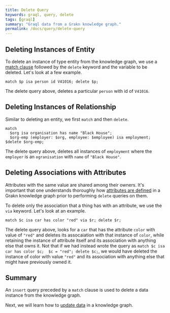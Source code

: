 ```yaml
---
title: Delete Query
keywords: graql, query, delete
tags: [graql]
summary: "Graql data from a Grakn knowledge graph."
permalink: /docs/query/delete-query
---
```


## Deleting Instances of Entity
To delete an instance of type entity from the knowledge graph, we use a [match clause](/docs/query/match-clause) followed by the `delete` keyword and the variable to be deleted. Let's look at a few example.

```graql
match $p isa person id V41016; delete $p;
```

The delete query above, deletes a particular `person` with id of `V41016`.

## Deleting Instances of Relationship
Similar to deleting an entity, we first `match` and then `delete`.

```graql
match
  $org isa organisation has name "Black House";
  $org-emp (employer: $org, employee: $employee) isa employment;
$delete $org-emp;
```

The delete query above, deletes all instances of `employment` where the `employer` is an `ogranisation` with `name` of `"Black House"`.

## Deleting Associations with Attributes
Attributes with the same value are shared among their owners. It's important that one understands thoroughly how [attributes are defined](/docs/schema/concepts#defining-an-attribute) in a Grakn knowledge graph
prior to performing `delete` queries on them.

To delete only the association that a thing has with an attribute, we use the `via` keyword. Let's look at an example.

```graql
match $c isa car has color "red" via $r; delete $r;
```

The delete query above, looks for a `car` that has the attribute `color` with value of `"red"` and deletes its assocaiation with that instance of `color`, while retaining the instance of attribute itself and its association with anything else that owns it. Not that if we had instead wrote the query as `match $c isa car has color $c;  $c = "red"; delete $c;`, we would have deleted the instance of color with value `"red"` and its association with anything else that might have previously owned it.

## Summary
An `insert` query preceded by a `match` clause is used to delete a data instance from the knowledge graph.

Next, we will learn how to [update data](/docs/query/updating-data) in a knowledge graph.